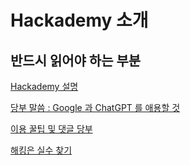 # Hackademy 소개

## 반드시 읽어야 하는 부분

[Hackademy 설명](Hackademy_설명.md)

[당부 말씀 : Google 과 ChatGPT 를 애용할 것](%E1%84%83%E1%85%A1%E1%86%BC%E1%84%87%E1%85%AE%20%E1%84%86%E1%85%A1%E1%86%AF%E1%84%8A%E1%85%B3%E1%86%B7%20Google%20%E1%84%80%E1%85%AA%20ChatGPT%20%E1%84%85%E1%85%B3%E1%86%AF%20%E1%84%8B%E1%85%A2%E1%84%8B%E1%85%AD%E1%86%BC%E1%84%92%E1%85%A1%E1%86%AF%20%E1%84%80%E1%85%A5%E1%86%BA%20bf80060c42c7470d9a60d9bdc4792b19.md)

[이용 꿀팁 및 댓글 당부](%E1%84%8B%E1%85%B5%E1%84%8B%E1%85%AD%E1%86%BC%20%E1%84%81%E1%85%AE%E1%86%AF%E1%84%90%E1%85%B5%E1%86%B8%20%E1%84%86%E1%85%B5%E1%86%BE%20%E1%84%83%E1%85%A2%E1%86%BA%E1%84%80%E1%85%B3%E1%86%AF%20%E1%84%83%E1%85%A1%E1%86%BC%E1%84%87%E1%85%AE%20c9ffe902785d4bfe976041904fe4dd43.md)

[해킹은 실수 찾기](%E1%84%92%E1%85%A2%E1%84%8F%E1%85%B5%E1%86%BC%E1%84%8B%E1%85%B3%E1%86%AB%20%E1%84%89%E1%85%B5%E1%86%AF%E1%84%89%E1%85%AE%20%E1%84%8E%E1%85%A1%E1%86%BD%E1%84%80%E1%85%B5%202dc2e596c1624436b3d03fab600e8e54.md)